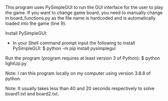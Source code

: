 This program uses PySimpleGUI to run the GUI interface for the user to play
 the game. If you want to change game board, you need to manually change in board_functions.py
 as the file name is hardcoded and is automatically loaded into the game (line 9).
 
 Install PySimpleGUI:
 - In your Shell command prompt input the following to install PySimpleGUI: 
 $ python -m pip install pysimplegui

Run the program (program requires at least version 3 of Python):
 $ python lightUp.py
 
Note: I ran this program locally on my computer using version 3.8.8 of python.
 
 Note: It usually takes less than 40 and 20 seconds respectively to solve board1.txt and
 board2.txt. 